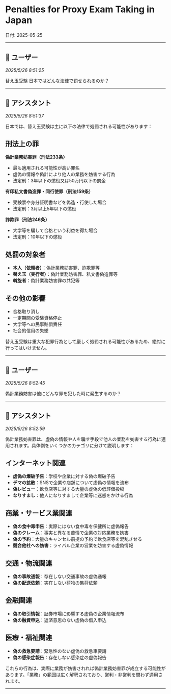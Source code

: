 # Penalties for Proxy Exam Taking in Japan

日付: 2025-05-25

---

## 👤 ユーザー
*2025/5/26 8:51:25*

替え玉受験 日本ではどんな法律で罰せられるのか？

---

## 🤖 アシスタント
*2025/5/26 8:51:37*

日本では、替え玉受験は主に以下の法律で処罰される可能性があります：

## 刑法上の罪

**偽計業務妨害罪（刑法233条）**
- 最も適用される可能性が高い罪名
- 虚偽の情報や偽計により他人の業務を妨害する行為
- 法定刑：3年以下の懲役又は50万円以下の罰金

**有印私文書偽造罪・同行使罪（刑法159条）**
- 受験票や身分証明書などを偽造・行使した場合
- 法定刑：3月以上5年以下の懲役

**詐欺罪（刑法246条）**
- 大学等を騙して合格という利益を得た場合
- 法定刑：10年以下の懲役

## 処罰の対象者

- **本人（依頼者）**：偽計業務妨害罪、詐欺罪等
- **替え玉（実行者）**：偽計業務妨害罪、私文書偽造罪等
- **斡旋者**：偽計業務妨害罪の共犯等

## その他の影響

- 合格取り消し
- 一定期間の受験資格停止
- 大学等への民事賠償責任
- 社会的信用の失墜

替え玉受験は重大な犯罪行為として厳しく処罰される可能性があるため、絶対に行ってはいけません。

---

## 👤 ユーザー
*2025/5/26 8:52:45*

偽計業務妨害は他にどんな罪を犯した時に発生するのか？

---

## 🤖 アシスタント
*2025/5/26 8:52:59*

偽計業務妨害罪は、虚偽の情報や人を騙す手段で他人の業務を妨害する行為に適用されます。具体例をいくつかのカテゴリに分けて説明します：

## インターネット関連
- **虚偽の爆破予告**：学校や企業に対する偽の爆破予告
- **デマの拡散**：SNSで企業や店舗について虚偽の情報を流布
- **偽レビュー**：飲食店等に対する大量の虚偽の低評価投稿
- **なりすまし**：他人になりすまして企業等に迷惑をかける行為

## 商業・サービス業関連
- **偽の食中毒申告**：実際にはない食中毒を保健所に虚偽報告
- **偽のクレーム**：事実と異なる苦情で企業の対応業務を妨害
- **偽の予約**：大量のキャンセル前提の予約で飲食店等を混乱させる
- **競合他社への妨害**：ライバル企業の営業を妨害する虚偽情報

## 交通・物流関連
- **偽の事故通報**：存在しない交通事故の虚偽通報
- **偽の配送依頼**：実在しない荷物の集荷依頼

## 金融関連
- **偽の取引情報**：証券市場に影響する虚偽の企業情報流布
- **偽の融資申込**：返済意思のない虚偽の借入申込

## 医療・福祉関連
- **偽の救急要請**：緊急性のない虚偽の救急車要請
- **偽の感染症報告**：存在しない感染症の虚偽報告

これらの行為は、実際に業務が妨害されれば偽計業務妨害罪が成立する可能性があります。「業務」の範囲は広く解釈されており、営利・非営利を問わず適用されます。

---
